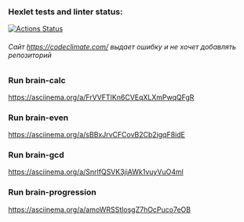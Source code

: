 ### Hexlet tests and linter status:
[![Actions Status](https://github.com/IvyBayer/frontend-project-44/workflows/hexlet-check/badge.svg)](https://github.com/IvyBayer/frontend-project-44/actions)
###### Сайт https://codeclimate.com/ выдает ошибку и не хочет добавлять репозиторий

### Run brain-calc
https://asciinema.org/a/FrVVFTIKn6CVEqXLXmPwqQFgR

### Run brain-even
https://asciinema.org/a/sBBxJrvCFCovB2Cb2igqF8idE

### Run brain-gcd
https://asciinema.org/a/SnrlfQSVK3jiAWk1vuyVuO4ml

### Run brain-progression
https://asciinema.org/a/amoWRSStIosgZ7hOcPuco7eOB